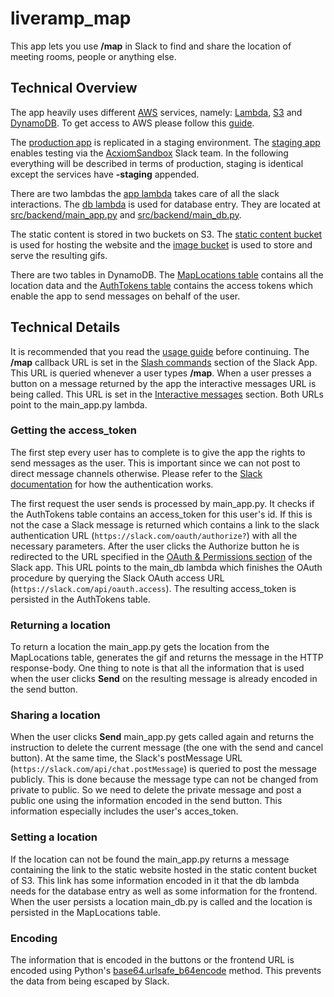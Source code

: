 # liveramp_map
This app lets you use **/map** in Slack to find and share the location of meeting rooms, people or anything else.

## Technical Overview
The app heavily uses different [AWS](https://aws.amazon.com/) services, namely: [Lambda](https://aws.amazon.com/lambda/), [S3](https://aws.amazon.com/s3/) and [DynamoDB](https://aws.amazon.com/dynamodb/). To get access to AWS please follow this [guide](https://support.liveramp.com/display/CI/Log+in+to+AWS+console).

The [production app](https://api.slack.com/apps/A66HG571D) is replicated in a staging environment. The [staging app](https://api.slack.com/apps/A69HPA27R) enables testing via the [AcxiomSandbox](acxiom-sandbox.slack.com) Slack team. In the following everything will be described in terms of production, staging is identical except the services have **-staging** appended. 

There are two lambdas the [app lambda](https://console.aws.amazon.com/lambda/home?region=us-east-1#/functions/***REMOVED***?tab=code) takes care of all the slack interactions. The [db lambda](https://console.aws.amazon.com/lambda/home?region=us-east-1#/functions/***REMOVED***-db-helper?tab=code) is used for database entry. They are located at [src/backend/main_app.py](https://git.liveramp.net/MasterRepos/liveramp_map/blob/master/src/backend/main_app.py) and [src/backend/main_db.py](https://git.liveramp.net/MasterRepos/liveramp_map/blob/master/src/backend/main_db.py).

The static content is stored in two buckets on S3. The [static content bucket](https://s3.console.aws.amazon.com/s3/buckets/***REMOVED***/?region=us-east-1&tab=overview) is used for hosting the website and the [image bucket](https://s3.console.aws.amazon.com/s3/buckets/slack-map-images/?region=us-east-1&tab=overview) is used to store and serve the resulting gifs.

There are two tables in DynamoDB. The [MapLocations table](https://console.aws.amazon.com/dynamodb/home?region=us-east-1#tables:selected=MapLocations) contains all the location data and the [AuthTokens table](https://console.aws.amazon.com/dynamodb/home?region=us-east-1#tables:selected=AuthTokens) contains the access tokens which enable the app to send messages on behalf of the user.

## Technical Details
It is recommended that you read the [usage guide](https://support.liveramp.com/display/CI/Find+and+share+locations+of+meeting+rooms+and+people%27s+desks) before continuing.
The **/map** callback URL is set in the [Slash commands](https://api.slack.com/apps/A66HG571D/slash-commands) section of the Slack App. This URL is queried whenever a user types **/map**. When a user presses a button on a message returned by the app the interactive messages URL is being called. This URL is set in the [Interactive messages](https://api.slack.com/apps/A66HG571D/interactive-messages) section. Both URLs point to the main_app.py lambda.

### Getting the access_token
The first step every user has to complete is to give the app the rights to send messages as the user. This is important since we can not post to direct message channels otherwise. Please refer to the [Slack documentation](https://api.slack.com/docs/oauth) for how the authentication works.

The first request the user sends is processed by main_app.py. It checks if the AuthTokens table contains an access_token for this user's id. If this is not the case a Slack message is returned which contains a link to the slack authentication URL (`https://slack.com/oauth/authorize?`) with all the necessary parameters. After the user clicks the Authorize button he is redirected to the URL specified in the [OAuth & Permissions section](https://api.slack.com/apps/A66HG571D/oauth) of the Slack app. This URL points to the main_db lambda which finishes the OAuth procedure by querying the Slack OAuth access URL (`https://slack.com/api/oauth.access`). The resulting access_token is persisted in the AuthTokens table.

### Returning a location
To return a location the main_app.py gets the location from the MapLocations table, generates the gif and returns the message in the HTTP response-body. One thing to note is that all the information that is used when the user clicks **Send** on the resulting message is already encoded in the send button.

### Sharing a location
When the user clicks **Send** main_app.py gets called again and returns the instruction to delete the current message (the one with the send and cancel button). At the same time, the Slack's postMessage URL (`https://slack.com/api/chat.postMessage`) is queried to post the message publicly. This is done because the message type can not be changed from private to public. So we need to delete the private message and post a public one using the information encoded in the send button. This information especially includes the user's acces_token.

### Setting a location
If the location can not be found the main_app.py returns a message containing the link to the static website hosted in the static content bucket of S3. This link has some information encoded in it that the db lambda needs for the database entry as well as some information for the frontend. When the user persists a location main_db.py is called and the location is persisted in the MapLocations table.

### Encoding
The information that is encoded in the buttons or the frontend URL is encoded using Python's [base64.urlsafe_b64encode](https://docs.python.org/2/library/base64.html) method. This prevents the data from being escaped by Slack.

